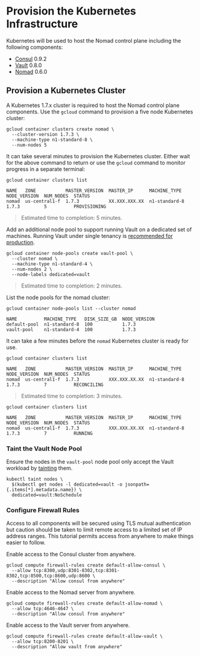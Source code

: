 # Provision the Kubernetes Infrastructure

Kubernetes will be used to host the Nomad control plane including the following components:

* [Consul](https://www.consul.io/) 0.9.2
* [Vault](https://www.vaultproject.io/) 0.8.0
* [Nomad](https://www.nomadproject.io/) 0.6.0

## Provision a Kubernetes Cluster

A Kubernetes 1.7.x cluster is required to host the Nomad control plane components. Use the `gcloud` command to provision a five node Kubernetes cluster:

```
gcloud container clusters create nomad \
  --cluster-version 1.7.3 \
  --machine-type n1-standard-8 \
  --num-nodes 5
```

It can take several minutes to provision the Kubernetes cluster. Either wait for the above command to return or use the `gcloud` command to monitor progress in a separate terminal:

```
gcloud container clusters list
```
```
NAME   ZONE           MASTER_VERSION  MASTER_IP      MACHINE_TYPE   NODE_VERSION  NUM_NODES  STATUS
nomad  us-central1-f  1.7.3           XX.XXX.XXX.XX  n1-standard-8  1.7.3         5          PROVISIONING
```

> Estimated time to completion: 5 minutes.

Add an additional node pool to support running Vault on a dedicated set of machines. Running Vault under single tenancy is [recommended for production](https://www.vaultproject.io/guides/production.html).

```
gcloud container node-pools create vault-pool \
  --cluster nomad \
  --machine-type n1-standard-4 \
  --num-nodes 2 \
  --node-labels dedicated=vault
```

> Estimated time to completion: 2 minutes.

List the node pools for the nomad cluster:

```
gcloud container node-pools list --cluster nomad
```
```
NAME          MACHINE_TYPE   DISK_SIZE_GB  NODE_VERSION
default-pool  n1-standard-8  100           1.7.3
vault-pool    n1-standard-4  100           1.7.3
```

It can take a few minutes before the `nomad` Kubernetes cluster is ready for use.

```
gcloud container clusters list
```

```
NAME   ZONE           MASTER_VERSION  MASTER_IP      MACHINE_TYPE   NODE_VERSION  NUM_NODES  STATUS
nomad  us-central1-f  1.7.3           XXX.XXX.XX.XX  n1-standard-8  1.7.3         7          RECONCILING
```

> Estimated time to completion: 3 minutes.

```
gcloud container clusters list
```

```
NAME   ZONE           MASTER_VERSION  MASTER_IP      MACHINE_TYPE   NODE_VERSION  NUM_NODES  STATUS
nomad  us-central1-f  1.7.3           XXX.XXX.XX.XX  n1-standard-8  1.7.3         7          RUNNING
```

### Taint the Vault Node Pool

Ensure the nodes in the `vault-pool` node pool only accept the Vault workload by [tainting](https://kubernetes.io/docs/concepts/configuration/assign-pod-node/#taints-and-tolerations-beta-feature) them.

```
kubectl taint nodes \
  $(kubectl get nodes -l dedicated=vault -o jsonpath={.items[*].metadata.name}) \
  dedicated=vault:NoSchedule
```

### Configure Firewall Rules

Access to all components will be secured using TLS mutual authentication but caution should be taken to limit remote access to a limited set of IP address ranges. This tutorial permits access from anywhere to make things easier to follow.

Enable access to the Consul cluster from anywhere.

```
gcloud compute firewall-rules create default-allow-consul \
  --allow tcp:8300,udp:8301-8302,tcp:8301-8302,tcp:8500,tcp:8600,udp:8600 \
  --description "Allow consul from anywhere"
```

Enable access to the Nomad server from anywhere.

```
gcloud compute firewall-rules create default-allow-nomad \
  --allow tcp:4646-4647 \
  --description "Allow consul from anywhere"
```

Enable access to the Vault server from anywhere.

```
gcloud compute firewall-rules create default-allow-vault \
  --allow tcp:8200-8201 \
  --description "Allow vault from anywhere"
```
